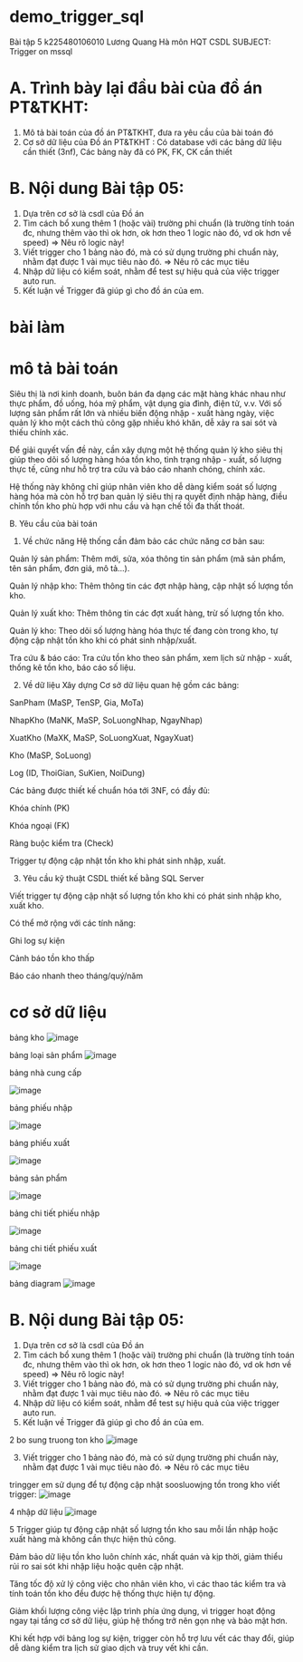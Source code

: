 # demo_trigger_sql
Bài tập 5 k225480106010  Lương Quang Hà môn HQT CSDL
SUBJECT: Trigger on mssql

# A. Trình bày lại đầu bài của đồ án PT&TKHT:
1. Mô tả bài toán của đồ án PT&TKHT, 
   đưa ra yêu cầu của bài toán đó
2. Cơ sở dữ liệu của Đồ án PT&TKHT :
   Có database với các bảng dữ liệu cần thiết (3nf),
   Các bảng này đã có PK, FK, CK cần thiết
 
# B. Nội dung Bài tập 05:
1. Dựa trên cơ sở là csdl của Đồ án
2. Tìm cách bổ xung thêm 1 (hoặc vài) trường phi chuẩn
   (là trường tính toán đc, nhưng thêm vào thì ok hơn,
    ok hơn theo 1 logic nào đó, vd ok hơn về speed)
   => Nêu rõ logic này!
3. Viết trigger cho 1 bảng nào đó, 
   mà có sử dụng trường phi chuẩn này,
   nhằm đạt được 1 vài mục tiêu nào đó.
   => Nêu rõ các mục tiêu 
4. Nhập dữ liệu có kiểm soát, 
   nhằm để test sự hiệu quả của việc trigger auto run.
5. Kết luận về Trigger đã giúp gì cho đồ án của em.

# bài làm
# mô tả bài toán
Siêu thị là nơi kinh doanh, buôn bán đa dạng các mặt hàng khác nhau như thực phẩm, đồ uống, hóa mỹ phẩm, vật dụng gia đình, điện tử, v.v. Với số lượng sản phẩm rất lớn và nhiều biến động nhập - xuất hàng ngày, việc quản lý kho một cách thủ công gặp nhiều khó khăn, dễ xảy ra sai sót và thiếu chính xác.

Để giải quyết vấn đề này, cần xây dựng một hệ thống quản lý kho siêu thị giúp theo dõi số lượng hàng hóa tồn kho, tình trạng nhập - xuất, số lượng thực tế, cũng như hỗ trợ tra cứu và báo cáo nhanh chóng, chính xác.

Hệ thống này không chỉ giúp nhân viên kho dễ dàng kiểm soát số lượng hàng hóa mà còn hỗ trợ ban quản lý siêu thị ra quyết định nhập hàng, điều chỉnh tồn kho phù hợp với nhu cầu và hạn chế tối đa thất thoát.

B. Yêu cầu của bài toán
1. Về chức năng
Hệ thống cần đảm bảo các chức năng cơ bản sau:

Quản lý sản phẩm: Thêm mới, sửa, xóa thông tin sản phẩm (mã sản phẩm, tên sản phẩm, đơn giá, mô tả…).

Quản lý nhập kho: Thêm thông tin các đợt nhập hàng, cập nhật số lượng tồn kho.

Quản lý xuất kho: Thêm thông tin các đợt xuất hàng, trừ số lượng tồn kho.

Quản lý kho: Theo dõi số lượng hàng hóa thực tế đang còn trong kho, tự động cập nhật tồn kho khi có phát sinh nhập/xuất.

Tra cứu & báo cáo: Tra cứu tồn kho theo sản phẩm, xem lịch sử nhập - xuất, thống kê tồn kho, báo cáo số liệu.

2. Về dữ liệu
Xây dựng Cơ sở dữ liệu quan hệ gồm các bảng:

SanPham (MaSP, TenSP, Gia, MoTa)

NhapKho (MaNK, MaSP, SoLuongNhap, NgayNhap)

XuatKho (MaXK, MaSP, SoLuongXuat, NgayXuat)

Kho (MaSP, SoLuong)

Log (ID, ThoiGian, SuKien, NoiDung)

Các bảng được thiết kế chuẩn hóa tới 3NF, có đầy đủ:

Khóa chính (PK)

Khóa ngoại (FK)

Ràng buộc kiểm tra (Check)

Trigger tự động cập nhật tồn kho khi phát sinh nhập, xuất.

3. Yêu cầu kỹ thuật
CSDL thiết kế bằng SQL Server

Viết trigger tự động cập nhật số lượng tồn kho khi có phát sinh nhập kho, xuất kho.

Có thể mở rộng với các tính năng:

Ghi log sự kiện

Cảnh báo tồn kho thấp

Báo cáo nhanh theo tháng/quý/năm

# cơ sở dữ liệu
bảng kho 
![image](https://github.com/user-attachments/assets/c27810df-f22a-4b10-9d24-a0f5c674d8b1)

bảng loại sản phẩm 
![image](https://github.com/user-attachments/assets/ecb20c3d-048c-4999-a163-e18b1a0267a2)

bảng nhà cung cấp 

![image](https://github.com/user-attachments/assets/ef75ab8b-792c-47ac-8bad-e7a4d954c90a)

bảng phiếu nhập

![image](https://github.com/user-attachments/assets/50499a57-66da-48fe-87ed-24c17578d99f)

bảng phiếu xuất 

![image](https://github.com/user-attachments/assets/aca7f90d-8e09-4652-9807-03965ed1a975)

bảng sản phẩm 

![image](https://github.com/user-attachments/assets/cb06cdce-9b3b-405b-8f7a-fbcf1233ec2e)

bảng chi tiết phiếu nhập 

![image](https://github.com/user-attachments/assets/58af3adc-0a00-42f4-8b6c-e4a219933f5a)

bảng chi tiết phiếu xuất 

![image](https://github.com/user-attachments/assets/fa2dde64-f48c-492c-925b-7d4f1e8f1063)

bảng diagram 
![image](https://github.com/user-attachments/assets/1544aaea-da0b-4d87-9932-0b5b0ba4e599)


# B. Nội dung Bài tập 05:
1. Dựa trên cơ sở là csdl của Đồ án
2. Tìm cách bổ xung thêm 1 (hoặc vài) trường phi chuẩn
   (là trường tính toán đc, nhưng thêm vào thì ok hơn,
    ok hơn theo 1 logic nào đó, vd ok hơn về speed)
   => Nêu rõ logic này!
3. Viết trigger cho 1 bảng nào đó, 
   mà có sử dụng trường phi chuẩn này,
   nhằm đạt được 1 vài mục tiêu nào đó.
   => Nêu rõ các mục tiêu 
4. Nhập dữ liệu có kiểm soát, 
   nhằm để test sự hiệu quả của việc trigger auto run.
5. Kết luận về Trigger đã giúp gì cho đồ án của em.

2 bo sung truong ton kho
![image](https://github.com/user-attachments/assets/87397bb5-b69a-42c8-98cd-f9358a9b32e3)


3. Viết trigger cho 1 bảng nào đó, 
   mà có sử dụng trường phi chuẩn này,
   nhằm đạt được 1 vài mục tiêu nào đó.
   => Nêu rõ các mục tiêu

tringger em sử dụng để tự động cập nhật soosluowjng tồn trong kho 
viết trigger:
![image](https://github.com/user-attachments/assets/6120a4b5-9964-4287-a01e-1abd3382c935)

4 nhập dữ liệu 
![image](https://github.com/user-attachments/assets/b607b38c-273a-457f-8356-521447b3359e)

5 Trigger giúp tự động cập nhật số lượng tồn kho sau mỗi lần nhập hoặc xuất hàng mà không cần thực hiện thủ công.

Đảm bảo dữ liệu tồn kho luôn chính xác, nhất quán và kịp thời, giảm thiểu rủi ro sai sót khi nhập liệu hoặc quên cập nhật.

Tăng tốc độ xử lý công việc cho nhân viên kho, vì các thao tác kiểm tra và tính toán tồn kho đều được hệ thống thực hiện tự động.

Giảm khối lượng công việc lập trình phía ứng dụng, vì trigger hoạt động ngay tại tầng cơ sở dữ liệu, giúp hệ thống trở nên gọn nhẹ và bảo mật hơn.

Khi kết hợp với bảng log sự kiện, trigger còn hỗ trợ lưu vết các thay đổi, giúp dễ dàng kiểm tra lịch sử giao dịch và truy vết khi cần.














